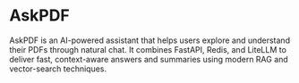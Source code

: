 # AskPDF
AskPDF is an AI-powered assistant that helps users explore and understand their PDFs through natural chat. It combines FastAPI, Redis, and LiteLLM to deliver fast, context-aware answers and summaries using modern RAG and vector-search techniques.
